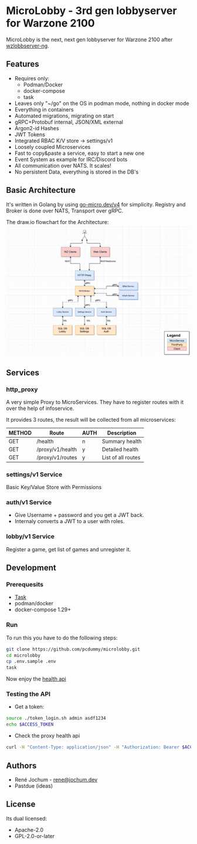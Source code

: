 # MicroLobby - 3rd gen lobbyserver for Warzone 2100

MicroLobby is the next, next gen lobbyserver for Warzone 2100 after [wzlobbserver-ng](https://github.com/Warzone2100/wzlobbyserver-ng).

## Features

- Requires only:
  - Podman/Docker
  - docker-compose
  - task
- Leaves only "~/go" on the OS in podman mode, nothing in docker mode
- Everything in containers
- Automated migrations, migrating on start
- gRPC+Protobuf internal, JSON/XML external
- Argon2-id Hashes
- JWT Tokens
- Integrated RBAC K/V store -> settings/v1
- Loosely coupled Microservices
- Fast to copy&paste a service, easy to start a new one
- Event System as example for IRC/Discord bots
- All communication over NATS. It scales!
- No persistent Data, everything is stored in the DB's

## Basic Architecture

It's written in Golang by using [go-micro.dev/v4](https://go-micro.dev) for simplicity. Registry and Broker is done over NATS, Transport over gRPC.

The draw.io flowchart for the Architecture:
![Micro Service Architecture](/docs/micro-service-architecture.png)

## Services

### http_proxy

A very simple Proxy to MicroServices. They have to register routes with it over the help of infoservice.

It provides 3 routes, the result will be collected from all microservices:

| METHOD | Route             | AUTH | Description           |
| ------ | ----------------- | ---- | --------------------- |
| GET    | /health           |  n   | Summary health        |
| GET    | /proxy/v1/health  |  y   | Detailed health       |
| GET    | /proxy/v1/routes  |  y   | List of all routes    |

### settings/v1 Service

Basic Key/Value Store with Permissions

### auth/v1 Service

- Give Username + password and you get a JWT back.
- Internaly converts a JWT to a user with roles.

### lobby/v1 Service

Register a game, get list of games and unregister it.

## Development

### Prerequesits

- [Task](https://taskfile.dev/#/installation)
- podman/docker
- docker-compose 1.29+

### Run

To run this you have to do the following steps:

```bash
git clone https://github.com/pcdummy/microlobby.git
cd microlobby
cp .env.sample .env
task
```

Now enjoy the [health api](http://localhost:8080/health)

### Testing the API

- Get a token:

```bash
source ./token_login.sh admin asdf1234
echo $ACCESS_TOKEN
```

- Check the proxy health api

```bash
curl -H "Content-Type: application/json" -H "Authorization: Bearer $ACCESS_TOKEN" http://localhost:8080/proxy/v1/health
```

## Authors

- René Jochum - rene@jochum.dev
- Pastdue (ideas)

## License

Its dual licensed:

- Apache-2.0
- GPL-2.0-or-later
